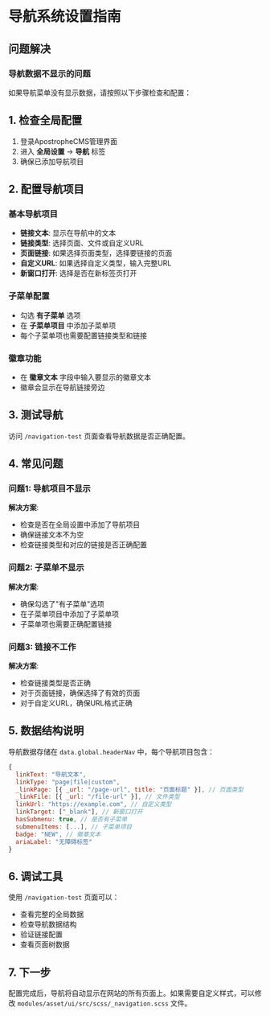 # 导航系统设置指南

## 问题解决

### 导航数据不显示的问题

如果导航菜单没有显示数据，请按照以下步骤检查和配置：

## 1. 检查全局配置

1. 登录ApostropheCMS管理界面
2. 进入 **全局设置** → **导航** 标签
3. 确保已添加导航项目

## 2. 配置导航项目

### 基本导航项目
- **链接文本**: 显示在导航中的文本
- **链接类型**: 选择页面、文件或自定义URL
- **页面链接**: 如果选择页面类型，选择要链接的页面
- **自定义URL**: 如果选择自定义类型，输入完整URL
- **新窗口打开**: 选择是否在新标签页打开

### 子菜单配置
- 勾选 **有子菜单** 选项
- 在 **子菜单项目** 中添加子菜单项
- 每个子菜单项也需要配置链接类型和链接

### 徽章功能
- 在 **徽章文本** 字段中输入要显示的徽章文本
- 徽章会显示在导航链接旁边

## 3. 测试导航

访问 `/navigation-test` 页面查看导航数据是否正确配置。

## 4. 常见问题

### 问题1: 导航项目不显示
**解决方案**: 
- 检查是否在全局设置中添加了导航项目
- 确保链接文本不为空
- 检查链接类型和对应的链接是否正确配置

### 问题2: 子菜单不显示
**解决方案**:
- 确保勾选了"有子菜单"选项
- 在子菜单项目中添加了子菜单项
- 子菜单项也需要正确配置链接

### 问题3: 链接不工作
**解决方案**:
- 检查链接类型是否正确
- 对于页面链接，确保选择了有效的页面
- 对于自定义URL，确保URL格式正确

## 5. 数据结构说明

导航数据存储在 `data.global.headerNav` 中，每个导航项目包含：

```javascript
{
  linkText: "导航文本",
  linkType: "page|file|custom",
  _linkPage: [{ _url: "/page-url", title: "页面标题" }], // 页面类型
  _linkFile: [{ _url: "/file-url" }], // 文件类型
  linkUrl: "https://example.com", // 自定义类型
  linkTarget: ["_blank"], // 新窗口打开
  hasSubmenu: true, // 是否有子菜单
  submenuItems: [...], // 子菜单项目
  badge: "NEW", // 徽章文本
  ariaLabel: "无障碍标签"
}
```

## 6. 调试工具

使用 `/navigation-test` 页面可以：
- 查看完整的全局数据
- 检查导航数据结构
- 验证链接配置
- 查看页面树数据

## 7. 下一步

配置完成后，导航将自动显示在网站的所有页面上。如果需要自定义样式，可以修改 `modules/asset/ui/src/scss/_navigation.scss` 文件。
